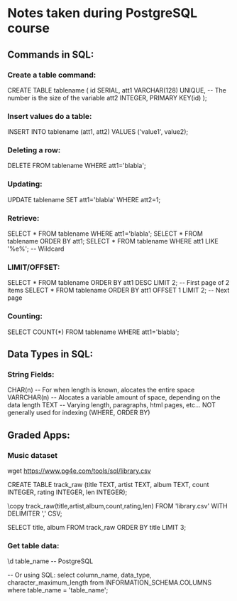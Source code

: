 # Notes taken during PostgreSQL course

## Commands in SQL:

### Create a table command:
CREATE TABLE tablename (
  id SERIAL,
  att1 VARCHAR(128) UNIQUE,  -- The number is the size of the variable
  att2 INTEGER,
  PRIMARY KEY(id)
);

### Insert values do a table:
INSERT INTO tablename (att1, att2) VALUES ('value1', value2);

### Deleting a row:
DELETE FROM tablename WHERE att1='blabla';

### Updating:
UPDATE tablename SET att1='blabla' WHERE att2=1;

### Retrieve:
SELECT * FROM tablename WHERE att1='blabla';
SELECT * FROM tablename ORDER BY att1;
SELECT * FROM tablename WHERE att1 LIKE '%e%'; -- Wildcard

### LIMIT/OFFSET:
SELECT * FROM tablename ORDER BY att1 DESC LIMIT 2; -- First page of 2 items
SELECT * FROM tablename ORDER BY att1 OFFSET 1 LIMIT 2; -- Next page

### Counting:
SELECT COUNT(*) FROM tablename WHERE att1='blabla';

## Data Types in SQL:

### String Fields:
CHAR(n) -- For when length is known, alocates the entire space
VARRCHAR(n) -- Alocates a variable amount of space, depending on the data length
TEXT -- Varying length, paragraphs, html pages, etc... NOT generally used for indexing (WHERE, ORDER BY)

## Graded Apps:

### Music dataset
wget https://www.pg4e.com/tools/sql/library.csv

CREATE TABLE track_raw
 (title TEXT, artist TEXT, album TEXT,
  count INTEGER, rating INTEGER, len INTEGER);

\copy track_raw(title,artist,album,count,rating,len) FROM 'library.csv' WITH DELIMITER ',' CSV;

SELECT title, album FROM track_raw ORDER BY title LIMIT 3;

### Get table data:
\d table_name -- PostgreSQL

-- Or using SQL:
select column_name, data_type, character_maximum_length
    from INFORMATION_SCHEMA.COLUMNS 
    where table_name = 'table_name';
